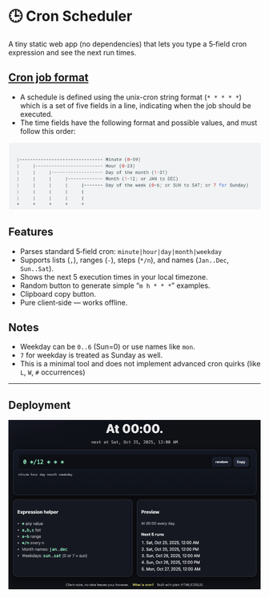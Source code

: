 # 🕒 Cron Scheduler

A tiny static web app (no dependencies) that lets you type a 5‑field cron expression and see the next run times.

## [Cron job format](https://cloud.google.com/scheduler/docs/configuring/cron-job-schedules)

- A schedule is defined using the unix-cron string format (`* * * * *`) which is a set of five fields in a line, indicating when the job should be executed.
- The time fields have the following format and possible values, and must follow this order:

<img src="img.png" alt="img" width="600">

## Features

- Parses standard 5‑field cron: `minute|hour|day|month|weekday`
- Supports lists (`,`), ranges (`-`), steps (`*/n`), and names (`Jan..Dec`, `Sun..Sat`).
- Shows the next 5 execution times in your local timezone.
- Random button to generate simple “`m h * * *`” examples.
- Clipboard copy button.
- Pure client‑side — works offline.

## Notes

- Weekday can be `0..6` (Sun=0) or use names like `mon`.
- `7` for weekday is treated as Sunday as well.
- This is a minimal tool and does not implement advanced cron quirks (like `L`, `W`, `#` occurrences)

-------

## Deployment

<img src="img_1.png" alt="img" width="600">